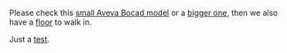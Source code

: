 Please check this <a href="https://smout74.github.io/model1.html">small Aveva Bocad model</a>
or
a <a href="https://smout74.github.io/model2.html">bigger one</a>, then we also have a <a href="https://smout74.github.io/model3.html">floor</a> to walk in.

Just a <a href="https://smout74.github.io/bocadar.html">test</a>.
